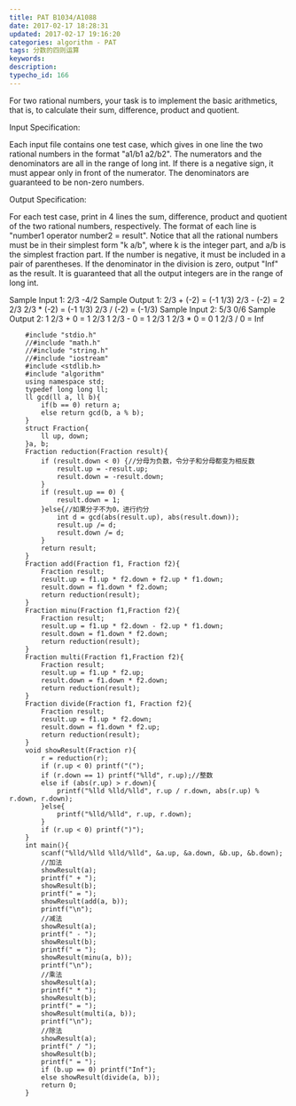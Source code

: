 ```yaml
---
title: PAT B1034/A1088
date: 2017-02-17 18:28:31
updated: 2017-02-17 19:16:20
categories: algorithm - PAT
tags: 分数的四则运算
keywords:
description:
typecho_id: 166
---
```


For two rational numbers, your task is to implement the basic arithmetics, that is, to calculate their sum, difference, product and quotient.

Input Specification:

Each input file contains one test case, which gives in one line the two rational numbers in the format "a1/b1 a2/b2". The numerators and the denominators are all in the range of long int. If there is a negative sign, it must appear only in front of the numerator. The denominators are guaranteed to be non-zero numbers.

Output Specification:

For each test case, print in 4 lines the sum, difference, product and quotient of the two rational numbers, respectively. The format of each line is "number1 operator number2 = result". Notice that all the rational numbers must be in their simplest form "k a/b", where k is the integer part, and a/b is the simplest fraction part. If the number is negative, it must be included in a pair of parentheses. If the denominator in the division is zero, output "Inf" as the result. It is guaranteed that all the output integers are in the range of long int.

Sample Input 1:
2/3 -4/2
Sample Output 1:
2/3 + (-2) = (-1 1/3)
2/3 - (-2) = 2 2/3
2/3 * (-2) = (-1 1/3)
2/3 / (-2) = (-1/3)
Sample Input 2:
5/3 0/6
Sample Output 2:
1 2/3 + 0 = 1 2/3
1 2/3 - 0 = 1 2/3
1 2/3 * 0 = 0
1 2/3 / 0 = Inf
```
    #include "stdio.h"
    //#include "math.h"
    //#include "string.h"
    //#include "iostream"
    #include <stdlib.h>
    #include "algorithm"
    using namespace std;
    typedef long long ll;
    ll gcd(ll a, ll b){
        if(b == 0) return a;
        else return gcd(b, a % b);
    }
    struct Fraction{
        ll up, down;
    }a, b;
    Fraction reduction(Fraction result){
        if (result.down < 0) {//分母为负数，令分子和分母都变为相反数
            result.up = -result.up;
            result.down = -result.down;
        }
        if (result.up == 0) {
            result.down = 1;
        }else{//如果分子不为0，进行约分
            int d = gcd(abs(result.up), abs(result.down));
            result.up /= d;
            result.down /= d;
        }
        return result;
    }
    Fraction add(Fraction f1, Fraction f2){
        Fraction result;
        result.up = f1.up * f2.down + f2.up * f1.down;
        result.down = f1.down * f2.down;
        return reduction(result);
    }
    Fraction minu(Fraction f1,Fraction f2){
        Fraction result;
        result.up = f1.up * f2.down - f2.up * f1.down;
        result.down = f1.down * f2.down;
        return reduction(result);
    }
    Fraction multi(Fraction f1,Fraction f2){
        Fraction result;
        result.up = f1.up * f2.up;
        result.down = f1.down * f2.down;
        return reduction(result);
    }
    Fraction divide(Fraction f1, Fraction f2){
        Fraction result;
        result.up = f1.up * f2.down;
        result.down = f1.down * f2.up;
        return reduction(result);
    }
    void showResult(Fraction r){
        r = reduction(r);
        if (r.up < 0) printf("(");
        if (r.down == 1) printf("%lld", r.up);//整数
        else if (abs(r.up) > r.down){
            printf("%lld %lld/%lld", r.up / r.down, abs(r.up) % r.down, r.down);
        }else{
            printf("%lld/%lld", r.up, r.down);
        }
        if (r.up < 0) printf(")");
    }
    int main(){
        scanf("%lld/%lld %lld/%lld", &a.up, &a.down, &b.up, &b.down);
        //加法
        showResult(a);
        printf(" + ");
        showResult(b);
        printf(" = ");
        showResult(add(a, b));
        printf("\n");
        //减法
        showResult(a);
        printf(" - ");
        showResult(b);
        printf(" = ");
        showResult(minu(a, b));
        printf("\n");
        //乘法
        showResult(a);
        printf(" * ");
        showResult(b);
        printf(" = ");
        showResult(multi(a, b));
        printf("\n");
        //除法
        showResult(a);
        printf(" / ");
        showResult(b);
        printf(" = ");
        if (b.up == 0) printf("Inf");
        else showResult(divide(a, b));
        return 0;
    }

```